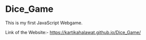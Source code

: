 # Dice_Game
This is my first JavaScript Webgame.

Link of the Website:- https://kartikahalawat.github.io/Dice_Game/
